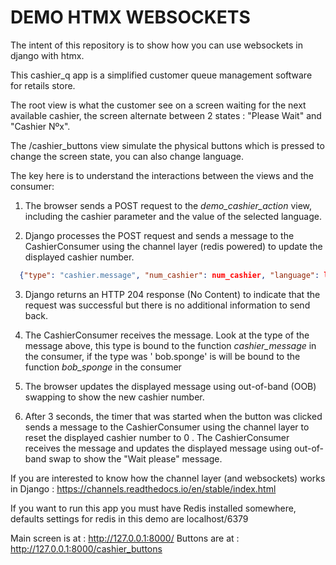# DEMO HTMX WEBSOCKETS

The intent of this repository is to show how you can use websockets in django with htmx.

This cashier_q app is a simplified customer queue management software for retails store.

The root view is what the customer see on a screen waiting for the next available cashier,
the screen alternate between 2 states : "Please Wait" and "Cashier Nºx".

The /cashier_buttons view simulate the physical buttons which is pressed to change the
screen state, you can also change language.

The key here is to understand the interactions between the views and the consumer:

1. The browser sends a POST request to the *demo_cashier_action* view, including the
   cashier parameter and the value of the selected language.

2. Django processes the POST request and sends a message to the CashierConsumer
   using the channel layer (redis powered) to update the displayed cashier number.

```json
  {"type": "cashier.message", "num_cashier": num_cashier, "language": language})
 ```

3. Django returns an HTTP 204 response (No Content) to indicate that the request was
   successful but there is no additional information to send back.

4. The CashierConsumer receives the message. Look at the type of the message above, this
   type is bound to the function *cashier_message* in the consumer, if the type was '
   bob.sponge' is will be bound to the function *bob_sponge* in the consumer

5. The browser updates the displayed message using out-of-band (OOB) swapping to show the
   new cashier number.

6. After 3 seconds, the timer that was started when the button was clicked sends a message
   to the CashierConsumer using the channel layer to reset the displayed cashier number to
   0 . The CashierConsumer receives the message and updates the displayed message using
   out-of-band swap to show the "Wait please" message.

If you are interested to know how the channel layer (and websockets) works in
Django : https://channels.readthedocs.io/en/stable/index.html


If you want to run this app you must have Redis installed somewhere, defaults settings for redis in this demo are localhost/6379

Main screen is at : http://127.0.0.1:8000/
Buttons are at : http://127.0.0.1:8000/cashier_buttons